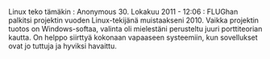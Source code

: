 <!--
Title: VALO-CD
Template: comments
-->

Linux teko tämäkin
:   Anonymous 30. Lokakuu 2011 - 12:06
:   FLUGhan palkitsi projektin vuoden Linux-tekijänä muistaakseni 2010.
    Vaikka projektin tuotos on Windows-softaa, valinta oli mielestäni
    perusteltu juuri porttiteorian kautta. On helppo siirttyä kokonaan
    vapaaseen systeemiin, kun sovellukset ovat jo tuttuja ja hyviksi havaittu. 
